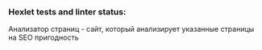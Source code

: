 ### Hexlet tests and linter status:

Анализатор страниц - сайт, который анализирует указанные страницы на SEO
пригодность
